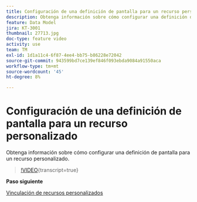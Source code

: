 ```yaml
---
title: Configuración de una definición de pantalla para un recurso personalizado
description: Obtenga información sobre cómo configurar una definición de pantalla para un recurso personalizado.
feature: Data Model
jira: KT-3001
thumbnail: 27713.jpg
doc-type: feature video
activity: use
team: TM
exl-id: 1d1a11c4-6f87-4ee4-bb75-b86228e72042
source-git-commit: 943599bd7ce139ef846f093ebda9084a91550aca
workflow-type: tm+mt
source-wordcount: '45'
ht-degree: 8%

---
```


# Configuración de una definición de pantalla para un recurso personalizado

Obtenga información sobre cómo configurar una definición de pantalla para un recurso personalizado.

>[!VIDEO](https://video.tv.adobe.com/v/27713?learn=on){transcript=true}

**Paso siguiente**

[Vinculación de recursos personalizados](./linking-custom-resources.md)
